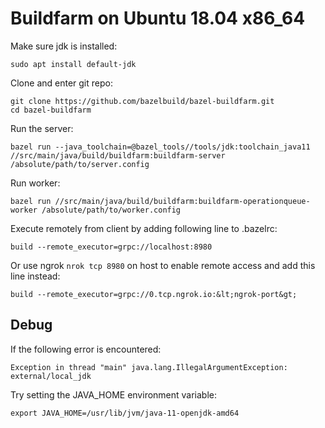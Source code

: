# Buildfarm on Ubuntu 18.04 x86_64

Make sure jdk is installed:
```
sudo apt install default-jdk
```

Clone and enter git repo:
```
git clone https://github.com/bazelbuild/bazel-buildfarm.git
cd bazel-buildfarm
```

Run the server:
```
bazel run --java_toolchain=@bazel_tools//tools/jdk:toolchain_java11 //src/main/java/build/buildfarm:buildfarm-server /absolute/path/to/server.config
```

Run worker:
```
bazel run //src/main/java/build/buildfarm:buildfarm-operationqueue-worker /absolute/path/to/worker.config
```


Execute remotely from client by adding following line to .bazelrc:
```
build --remote_executor=grpc://localhost:8980
```

Or use ngrok `nrok tcp 8980` on host to enable remote access and add this line instead:
```
build --remote_executor=grpc://0.tcp.ngrok.io:&lt;ngrok-port&gt;
```

## Debug

If the following error is encountered:
```
Exception in thread "main" java.lang.IllegalArgumentException: external/local_jdk
```
Try setting the JAVA_HOME environment variable:
```
export JAVA_HOME=/usr/lib/jvm/java-11-openjdk-amd64
```
